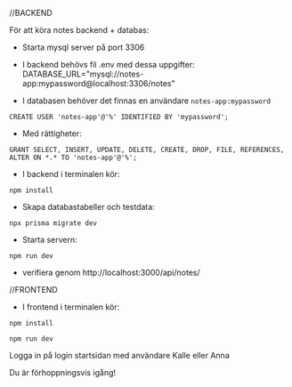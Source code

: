 //BACKEND

För att köra notes backend + databas:

- Starta mysql server på port 3306

- I backend behövs fil .env med dessa uppgifter:
  DATABASE_URL="mysql://notes-app:mypassword@localhost:3306/notes"

- I databasen behöver det finnas en användare `notes-app:mypassword`

```
CREATE USER 'notes-app'@'%' IDENTIFIED BY 'mypassword';
```

- Med rättigheter:

```
GRANT SELECT, INSERT, UPDATE, DELETE, CREATE, DROP, FILE, REFERENCES, ALTER ON *.* TO 'notes-app'@'%';
```

- I backend i terminalen kör:

```
npm install
```

- Skapa databastabeller och testdata:

```
npx prisma migrate dev
```

- Starta servern:

```
npm run dev
```

- verifiera genom http://localhost:3000/api/notes/

//FRONTEND

- I frontend i terminalen kör:

```
npm install
```

```
npm run dev
```

Logga in på login startsidan med användare Kalle eller Anna

Du är förhoppningsvis igång!
